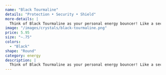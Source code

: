 ```yaml
---
name: "Black Tourmaline"
details: "Protection • Security • Shield"
more-details: |
  Think of Black Tourmaline as your personal energy bouncer! Like a security guard for the spirit, it always has your back.
image: "/images/crystals/black-tourmaline.png"
price: 5.95
size: "~.75"
colors:
  - "Black"
shape: "Round"
category: energy
description: |
  Think of Black Tourmaline as your personal energy bouncer! Like a security guard for the spirit, it always has your back. Sometimes all we need is to know that we’re protected. When worries seem to pile up in your chest, it can be hard to breathe, let alone know how to confront the challenges ahead. Work with a Black Tourmaline touchstone to feel protected, secure and remind yourself that there’s nothing you can’t handle.
---
```

